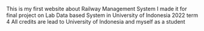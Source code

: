 This is my first website about Railway Management System
I made it for final project on Lab Data based System in University of Indonesia 2022 term 4
All credits are lead to University of Indonesia and myself as a student